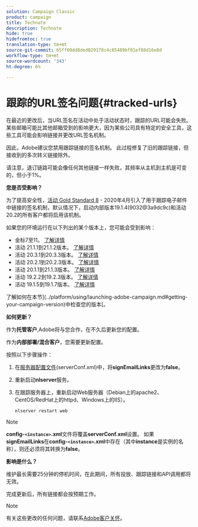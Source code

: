```yaml
---
solution: Campaign Classic
product: campaign
title: Technote
description: Technote
hide: true
hidefromtoc: true
translation-type: tm+mt
source-git-commit: 65ff09dd8ded029178c4c85489bf01ef80d16e8d
workflow-type: tm+mt
source-wordcount: '343'
ht-degree: 6%

---
```


# 跟踪的URL签名问题{#tracked-urls}

在最近的更改后，当URL签名在活动中处于活动状态时，跟踪的URL可能会失败。 某些邮箱可能比其他邮箱受到的影响更大，因为某些公司具有特定的安全工具，这些工具可能会影响链接并更改URL签名机制。

因此，Adobe建议您禁用跟踪链接的签名机制。 此过程修复了旧的跟踪链接，但接收到的多次转义链接除外。

请注意，退订链路可能会像任何其他链接一样失败，其频率从主机到主机是可变的，但小于1%。

**您是否受影响？**

为了提高安全性，[活动 Gold Standard 8](../rn/using/gold-standard.md#gs8) - 2020年4月引入了用于跟踪电子邮件中链接的签名机制，默认情况下，启动内部版本19.1.4(9032@3a9dc9c)和活动 20.2的所有客户都将启用该机制。

如果您的环境运行在以下列出的某个版本上，您可能会受到影响：

* 金标7至11。 [了解详情](../rn/using/gold-standard.md)
* 活动 21.1.1到21.1.2版本。 [了解详情](../rn/using/latest-release.md)
* 活动 20.3.1到20.3.3版本。 [了解详情](../rn/using/release--20-3.md)
* 活动 20.2.1到20.2.3版本。 [了解详情](../rn/using/release--20-2.md)
* 活动 20.1.1到21.1.3版本。 [了解详情](../rn/using/release--20-1.md)
* 活动 19.2.2到19.2.3版本。 [了解详情](../rn/using/release--19-2.md)
* 活动 19.1.5到19.1.7版本。 [了解详情](../rn/using/release--19-1.md)

了解如何在本节](../platform/using/launching-adobe-campaign.md#getting-your-campaign-version)中检查您的版本[。

**如何更新？**

作为&#x200B;**托管客户**,Adobe将与您合作，在不久后更新您的配置。

作为&#x200B;**内部部署/混合客户**，您需要更新配置。

按照以下步骤操作：

1. 在[服务器配置文件](../installation/using/the-server-configuration-file.md)(serverConf.xml)中，将&#x200B;**signEmailLinks**&#x200B;更改为&#x200B;**false**。
1. 重新启动&#x200B;**nlserver**&#x200B;服务。
1. 在跟踪服务器上，重新启动Web服务器（Debian上的apache2、CentOS/RedHat上的httpd、Windows上的IIS）。

   ```
   nlserver restart web
   ```

>[!NOTE]
>
>**config-`<instance>`.xml**&#x200B;文件将覆盖&#x200B;**serverConf.xml**&#x200B;设置。 如果&#x200B;**signEmailLinks**&#x200B;在&#x200B;**config-`<instance>`.xml**&#x200B;中存在（其中&#x200B;**instance**&#x200B;是实例的名称），则还必须将其转换为&#x200B;**false**。


**影响是什么？**

维护最长需要25分钟的停机时间，在此期间，所有投放、跟踪链接和API调用都将无效。

完成更新后，所有链接都会按预期工作。

>[!NOTE]
>
>有关这些更改的任何问题，请联系[Adobe客户关怀](https://helpx.adobe.com/cn/enterprise/admin-guide.html/enterprise/using/support-for-experience-cloud.ug.html)。

